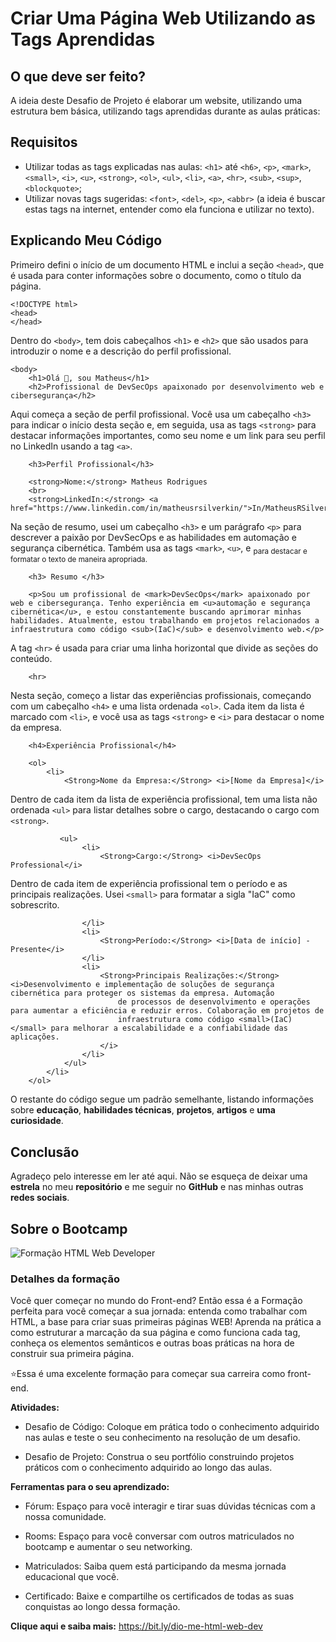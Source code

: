 # Criar Uma Página Web Utilizando as Tags Aprendidas

## O que deve ser feito?

A ideia deste Desafio de Projeto é elaborar um website, utilizando uma estrutura bem básica, utilizando tags aprendidas durante as aulas práticas:

## Requisitos

* Utilizar todas as tags explicadas nas aulas: `<h1>` até `<h6>`, `<p>`, `<mark>`, `<small>`, `<i>`, `<u>`, `<strong>`, `<ol>`, `<ul>`, `<li>`, `<a>`, `<hr>`, `<sub>`, `<sup>`, `<blockquote>`;
* Utilizar novas tags sugeridas: `<font>`, `<del>`, `<p>`, `<abbr>` (a ideia é buscar estas tags na internet, entender como ela funciona e utilizar no texto).

## Explicando Meu Código

Primeiro defini o início de um documento HTML e inclui a seção `<head>`, que é usada para conter informações sobre o documento, como o título da página.

```
<!DOCTYPE html>
<head>
</head>
```

Dentro do `<body>`, tem dois cabeçalhos `<h1>` e `<h2>` que são usados para introduzir o nome e a descrição do perfil profissional.

```
<body>
    <h1>Olá 👋, sou Matheus</h1>
    <h2>Profissional de DevSecOps apaixonado por desenvolvimento web e cibersegurança</h2>
```

Aqui começa a seção de perfil profissional. Você usa um cabeçalho `<h3>` para indicar o início desta seção e, em seguida, usa as tags `<strong>` para destacar informações importantes, como seu nome e um link para seu perfil no LinkedIn usando a tag `<a>`.

```
    <h3>Perfil Profissional</h3>
    
    <strong>Nome:</strong> Matheus Rodrigues
    <br>
    <strong>LinkedIn:</strong> <a href="https://www.linkedin.com/in/matheusrsilverkin/">In/MatheusRSilverkin</a>
```

Na seção de resumo, usei um cabeçalho `<h3>` e um parágrafo `<p>` para descrever a paixão por DevSecOps e as habilidades em automação e segurança cibernética. Também usa as tags `<mark>`, `<u>`, e <sub> para destacar e formatar o texto de maneira apropriada.

```
    <h3> Resumo </h3>
    
    <p>Sou um profissional de <mark>DevSecOps</mark> apaixonado por web e cibersegurança. Tenho experiência em <u>automação e segurança cibernética</u>, e estou constantemente buscando aprimorar minhas habilidades. Atualmente, estou trabalhando em projetos relacionados a infraestrutura como código <sub>(IaC)</sub> e desenvolvimento web.</p>
```

A tag `<hr>` é usada para criar uma linha horizontal que divide as seções do conteúdo.

```
    <hr>
```

Nesta seção, começo a listar das experiências profissionais, começando com um cabeçalho `<h4>` e uma lista ordenada `<ol>`. Cada item da lista é marcado com `<li>`, e você usa as tags `<strong>` e `<i>` para destacar o nome da empresa.

```
    <h4>Experiência Profissional</h4>

    <ol>
        <li>
            <Strong>Nome da Empresa:</Strong> <i>[Nome da Empresa]</i>
```

Dentro de cada item da lista de experiência profissional, tem uma lista não ordenada `<ul>` para listar detalhes sobre o cargo, destacando o cargo com `<strong>`.

```
           <ul>
                <li>
                    <Strong>Cargo:</Strong> <i>DevSecOps Professional</i>
```

Dentro de cada item de experiência profissional tem o período e as principais realizações. Usei `<small>` para formatar a sigla "IaC" como sobrescrito.

```
                </li>
                <li>
                    <Strong>Período:</Strong> <i>[Data de início] - Presente</i>
                </li>
                <li>
                    <Strong>Principais Realizações:</Strong> <i>Desenvolvimento e implementação de soluções de segurança cibernética para proteger os sistemas da empresa. Automação
                        de processos de desenvolvimento e operações para aumentar a eficiência e reduzir erros. Colaboração em projetos de
                        infraestrutura como código <small>(IaC)</small> para melhorar a escalabilidade e a confiabilidade das aplicações.
                    </i>
                </li>
            </ul>
        </li>
    </ol>
```

O restante do código segue um padrão semelhante, listando informações sobre __educação__, __habilidades técnicas__, __projetos__, __artigos__ e __uma curiosidade__.

## Conclusão

Agradeço pelo interesse em ler até aqui. Não se esqueça de deixar uma __estrela__ no meu __repositório__ e me seguir no __GitHub__ e nas minhas outras __redes sociais__.

## Sobre o Bootcamp
![Formação HTML Web Developer](https://hermes.dio.me/tracks/cover/8696d681-011b-4860-a19e-575ac016c00e.png)

### Detalhes da formação
Você quer começar no mundo do Front-end? Então essa é a Formação perfeita para você começar a sua jornada: entenda como trabalhar com HTML, a base para criar suas primeiras páginas WEB! Aprenda na prática a como estruturar a marcação da sua página e como funciona cada tag, conheça os elementos semânticos e outras boas práticas na hora de construir sua primeira página.

⭐Essa é uma excelente formação para começar sua carreira como front-end.

__Atividades:__
- Desafio de Código: Coloque em prática todo o conhecimento adquirido nas aulas e teste o seu conhecimento na resolução de um desafio.

- Desafio de Projeto: Construa o seu portfólio construindo projetos práticos com o conhecimento adquirido ao longo das aulas.


__Ferramentas para o seu aprendizado:__
- Fórum: Espaço para você interagir e tirar suas dúvidas técnicas com a nossa comunidade.

- Rooms: Espaço para você conversar com outros matriculados no bootcamp e aumentar o seu networking.

- Matriculados: Saiba quem está participando da mesma jornada educacional que você.

- Certificado: Baixe e compartilhe os certificados de todas as suas conquistas ao longo dessa formação.


__Clique aqui e saiba mais:__
https://bit.ly/dio-me-html-web-dev
